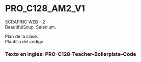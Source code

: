 # PRO_C128_AM2_V1
SCRAPING WEB - 2  
BeautifulSoup. Selenium.  
  
Plan de la clase.  
Plantilla del código.  
  
### Texto en inglés: PRO-C128-Teacher-Boilerplate-Code
